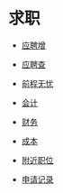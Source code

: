 # 求职


<div id = "首"></div>
<script src = "../js/首.js"></script>


* [应聘增](https://cloud.seatable.cn/dtable/forms/b33925da-434e-42bd-bcdc-fd540cff3330/)
* [应聘查](https://cloud.seatable.cn/external-apps/79e33d3f-f884-4c25-b457-8caf1e86c790/)


* [前程无忧](https://m.51job.com/)
* [会计](https://msearch.51job.com/job_list.php?keyword=会计&jobarea=030205&saltype=5000-6000)
* [财务](https://msearch.51job.com/job_list.php?keyword=财务&jobarea=030205&saltype=5000-6000)
* [成本](https://msearch.51job.com/job_list.php?keyword=成本&jobarea=030205&saltype=5000-6000)
* [附近职位](https://m.51job.com/search/recommend.php?type=nearby)
* [申请记录](https://m.51job.com/my/applyhistory.php)
